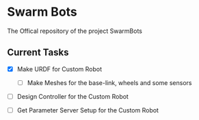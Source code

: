 # Swarm Bots
The Offical repository of the project SwarmBots

## Current Tasks

- [x] Make URDF for Custom Robot 
  - [ ] Make Meshes for the base-link, wheels and some sensors  

- [ ] Design Controller for the Custom Robot

- [ ] Get Parameter Server Setup for the Custom Robot